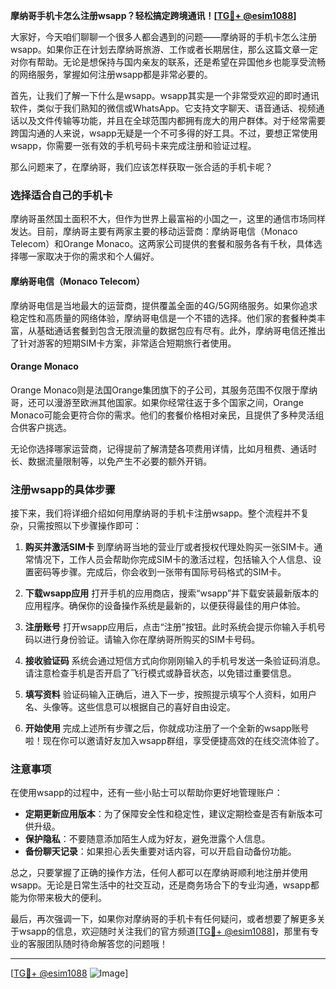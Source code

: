 **摩纳哥手机卡怎么注册wsapp？轻松搞定跨境通讯！[[TG💪+ @esim1088](https://t.me/s/esim1088)]**

大家好，今天咱们聊聊一个很多人都会遇到的问题——摩纳哥的手机卡怎么注册wsapp。如果你正在计划去摩纳哥旅游、工作或者长期居住，那么这篇文章一定对你有帮助。无论是想保持与国内亲友的联系，还是希望在异国他乡也能享受流畅的网络服务，掌握如何注册wsapp都是非常必要的。

首先，让我们了解一下什么是wsapp。wsapp其实是一个非常受欢迎的即时通讯软件，类似于我们熟知的微信或WhatsApp。它支持文字聊天、语音通话、视频通话以及文件传输等功能，并且在全球范围内都拥有庞大的用户群体。对于经常需要跨国沟通的人来说，wsapp无疑是一个不可多得的好工具。不过，要想正常使用wsapp，你需要一张有效的手机号码卡来完成注册和验证过程。

那么问题来了，在摩纳哥，我们应该怎样获取一张合适的手机卡呢？

### **选择适合自己的手机卡**

摩纳哥虽然国土面积不大，但作为世界上最富裕的小国之一，这里的通信市场同样发达。目前，摩纳哥主要有两家主要的移动运营商：摩纳哥电信（Monaco Telecom）和Orange Monaco。这两家公司提供的套餐和服务各有千秋，具体选择哪一家取决于你的需求和个人偏好。

#### **摩纳哥电信（Monaco Telecom）**
摩纳哥电信是当地最大的运营商，提供覆盖全面的4G/5G网络服务。如果你追求稳定性和高质量的网络体验，摩纳哥电信是一个不错的选择。他们家的套餐种类丰富，从基础通话套餐到包含无限流量的数据包应有尽有。此外，摩纳哥电信还推出了针对游客的短期SIM卡方案，非常适合短期旅行者使用。

#### **Orange Monaco**
Orange Monaco则是法国Orange集团旗下的子公司，其服务范围不仅限于摩纳哥，还可以漫游至欧洲其他国家。如果你经常往返于多个国家之间，Orange Monaco可能会更符合你的需求。他们的套餐价格相对亲民，且提供了多种灵活组合供客户挑选。

无论你选择哪家运营商，记得提前了解清楚各项费用详情，比如月租费、通话时长、数据流量限制等，以免产生不必要的额外开销。

### **注册wsapp的具体步骤**

接下来，我们将详细介绍如何用摩纳哥的手机卡注册wsapp。整个流程并不复杂，只需按照以下步骤操作即可：

1. **购买并激活SIM卡**
   到摩纳哥当地的营业厅或者授权代理处购买一张SIM卡。通常情况下，工作人员会帮助你完成SIM卡的激活过程，包括输入个人信息、设置密码等步骤。完成后，你会收到一张带有国际号码格式的SIM卡。

2. **下载wsapp应用**
   打开手机的应用商店，搜索“wsapp”并下载安装最新版本的应用程序。确保你的设备操作系统是最新的，以便获得最佳的用户体验。

3. **注册账号**
   打开wsapp应用后，点击“注册”按钮。此时系统会提示你输入手机号码以进行身份验证。请输入你在摩纳哥所购买的SIM卡号码。

4. **接收验证码**
   系统会通过短信方式向你刚刚输入的手机号发送一条验证码消息。请注意检查手机是否开启了飞行模式或静音状态，以免错过重要信息。

5. **填写资料**
   验证码输入正确后，进入下一步，按照提示填写个人资料，如用户名、头像等。这些信息可以根据自己的喜好自由设定。

6. **开始使用**
   完成上述所有步骤之后，你就成功注册了一个全新的wsapp账号啦！现在你可以邀请好友加入wsapp群组，享受便捷高效的在线交流体验了。

### **注意事项**

在使用wsapp的过程中，还有一些小贴士可以帮助你更好地管理账户：

- **定期更新应用版本**：为了保障安全性和稳定性，建议定期检查是否有新版本可供升级。
- **保护隐私**：不要随意添加陌生人成为好友，避免泄露个人信息。
- **备份聊天记录**：如果担心丢失重要对话内容，可以开启自动备份功能。

总之，只要掌握了正确的操作方法，任何人都可以在摩纳哥顺利地注册并使用wsapp。无论是日常生活中的社交互动，还是商务场合下的专业沟通，wsapp都能为你带来极大的便利。

最后，再次强调一下，如果你对摩纳哥的手机卡有任何疑问，或者想要了解更多关于wsapp的信息，欢迎随时关注我们的官方频道[[TG💪+ @esim1088](https://t.me/s/esim1088)]，那里有专业的客服团队随时待命解答您的问题哦！

---

[[TG💪+ @esim1088](https://t.me/s/esim1088) ![Image](https://i.postimg.cc/4NQfJmqS/Snipaste-2025-05-13-00-14-12.png)]